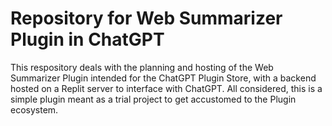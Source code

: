 # Repository for Web Summarizer Plugin in ChatGPT

This respository deals with the planning and hosting of the Web Summarizer Plugin intended for the ChatGPT Plugin Store, with a backend hosted on a Replit server to interface with ChatGPT. All considered, this is a simple plugin meant as a trial project to get accustomed to the Plugin ecosystem.
